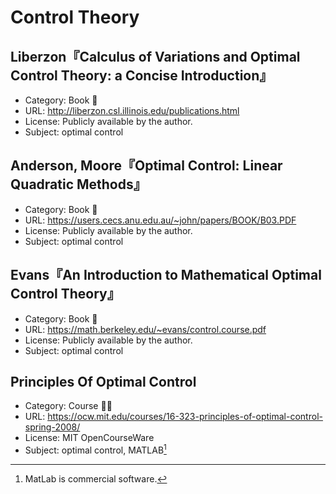 # Control Theory

## Liberzon『Calculus of Variations and Optimal Control Theory: a Concise Introduction』

* Category: Book 📖
* URL: <http://liberzon.csl.illinois.edu/publications.html>
* License: Publicly available by the author.
* Subject: optimal control

## Anderson, Moore『Optimal Control: Linear Quadratic Methods』

* Category: Book 📖
* URL: <https://users.cecs.anu.edu.au/~john/papers/BOOK/B03.PDF>
* License: Publicly available by the author.
* Subject: optimal control

## Evans『An Introduction to Mathematical Optimal Control Theory』

* Category: Book 📖
* URL: <https://math.berkeley.edu/~evans/control.course.pdf>
* License: Publicly available by the author.
* Subject: optimal control

## Principles Of Optimal Control

* Category: Course 🧑‍🏫
* URL: <https://ocw.mit.edu/courses/16-323-principles-of-optimal-control-spring-2008/>
* License: MIT OpenCourseWare
* Subject: optimal control, MATLAB[^a]

[^a]: MatLab is commercial software.
